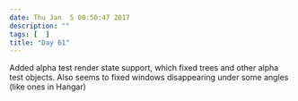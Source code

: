 ```yaml
---
date: Thu Jan  5 00:50:47 2017
description: ""
tags: [  ]
title: "Day 61"
---
```

Added alpha test render state support, which fixed trees and other alpha test objects. Also seems to fixed windows disappearing under some angles (like ones in Hangar)


